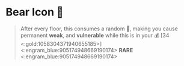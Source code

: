 # Bear Icon 🐻
> After every floor, this consumes a random 🏺, making you cause permanent __weak__, and __vulnerable__ while this is in your 💰 [34 <:gold:1058304371940655185>]
<:engram_blue:905174948669190174> __RARE__ <:engram_blue:905174948669190174>
